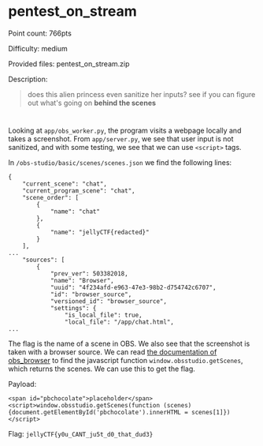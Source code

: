 # pentest_on_stream
Point count: 766pts

Difficulty: medium

Provided files: pentest_on_stream.zip

Description: 
> does this alien princess even sanitize her inputs? see if you can figure out what's going on **behind the scenes**
#

Looking at `app/obs_worker.py`, the program visits a webpage locally and takes a screenshot. From `app/server.py`, we see that user input is not sanitized, and with some testing, we see that we can use `<script>` tags.

In `/obs-studio/basic/scenes/scenes.json` we find the following lines:
```
{
    "current_scene": "chat",
    "current_program_scene": "chat",
    "scene_order": [
        {
            "name": "chat"
        },
        {
            "name": "jellyCTF{redacted}"
        }
    ],
...
    "sources": [
        {
            "prev_ver": 503382018,
            "name": "Browser",
            "uuid": "4f234afd-e963-47e3-98b2-d754742c6707",
            "id": "browser_source",
            "versioned_id": "browser_source",
            "settings": {
                "is_local_file": true,
                "local_file": "/app/chat.html",
...
```
The flag is the name of a scene in OBS. We also see that the screenshot is taken with a browser source. We can read [the documentation of obs_browser](https://github.com/obsproject/obs-browser?tab=readme-ov-file#get-scenes) to find the javascript function `window.obsstudio.getScenes`, which returns the scenes. We can use this to get the flag.

Payload: 
```
<span id="pbchocolate">placeholder</span><script>window.obsstudio.getScenes(function (scenes) {document.getElementById('pbchocolate').innerHTML = scenes[1]})</script>
```
Flag: `jellyCTF{y0u_CANT_ju5t_d0_that_dud3}`

